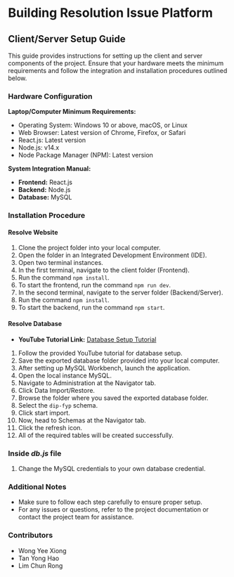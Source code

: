 # Building Resolution Issue Platform

## Client/Server Setup Guide

This guide provides instructions for setting up the client and server components of the project. Ensure that your hardware meets the minimum requirements and follow the integration and installation procedures outlined below.

### Hardware Configuration

**Laptop/Computer Minimum Requirements:**
- Operating System: Windows 10 or above, macOS, or Linux
- Web Browser: Latest version of Chrome, Firefox, or Safari
- React.js: Latest version
- Node.js: v14.x
- Node Package Manager (NPM): Latest version

**System Integration Manual:**
- **Frontend:** React.js
- **Backend:** Node.js
- **Database:** MySQL

### Installation Procedure

#### Resolve Website

1. Clone the project folder into your local computer.
2. Open the folder in an Integrated Development Environment (IDE).
3. Open two terminal instances.
4. In the first terminal, navigate to the client folder (Frontend).
5. Run the command `npm install`.
6. To start the frontend, run the command `npm run dev`.
7. In the second terminal, navigate to the server folder (Backend/Server).
8. Run the command `npm install`.
9. To start the backend, run the command `npm start`.

#### Resolve Database

- **YouTube Tutorial Link:** [Database Setup Tutorial](https://youtu.be/u96rVINbAUI?si=bXO0IYEtMsAMjwaL)

1. Follow the provided YouTube tutorial for database setup.
2. Save the exported database folder provided into your local computer.
3. After setting up MySQL Workbench, launch the application.
4. Open the local instance MySQL.
5. Navigate to Administration at the Navigator tab.
6. Click Data Import/Restore.
7. Browse the folder where you saved the exported database folder.
8. Select the `dip-fyp` schema.
9. Click start import.
10. Now, head to Schemas at the Navigator tab.
11. Click the refresh icon.
12. All of the required tables will be created successfully.

### Inside ***db.js*** file
1. Change the MySQL credentials to your own database credential.

### Additional Notes

- Make sure to follow each step carefully to ensure proper setup.
- For any issues or questions, refer to the project documentation or contact the project team for assistance.

### Contributors

- Wong Yee Xiong 
- Tan Yong Hao
- Lim Chun Rong
